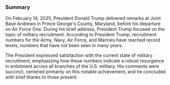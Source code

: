 ### Summary

On February 14, 2025, President Donald Trump delivered remarks at Joint Base Andrews in Prince George's County, Maryland, before his departure on Air Force One. During his brief address, President Trump focused on the topic of military recruitment. According to President Trump, recruitment numbers for the Army, Navy, Air Force, and Marines have reached record levels, numbers that have not been seen in many years.

The President expressed satisfaction with the current state of military recruitment, emphasizing how these numbers indicate a robust resurgence in enlistment across all branches of the U.S. military. His comments were succinct, centered primarily on this notable achievement, and he concluded with brief thanks to those present.
